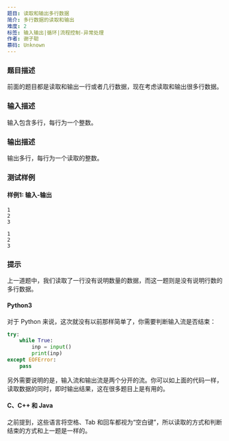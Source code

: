 ```yaml
---
题目: 读取和输出多行数据
简介: 多行数据的读取和输出
难度: 2
标签: 输入输出|循环|流程控制-异常处理
作者: 谢子聪
慕码: Unknown
---
```


### 题目描述

前面的题目都是读取和输出一行或者几行数据，现在考虑读取和输出很多行数据。

### 输入描述

输入包含多行，每行为一个整数。

### 输出描述

输出多行，每行为一个读取的整数。

### 测试样例

#### 样例1: 输入-输出

```
1
2
3
```

```
1
2
3
```

### 提示

上一道题中，我们读取了一行没有说明数量的数据，而这一题则是没有说明行数的多行数据。

#### Python3

对于 Python 来说，这次就没有以前那样简单了，你需要判断输入流是否结束：

```python
try:
    while True:
        inp = input()
        print(inp)
except EOFError:
    pass
```

另外需要说明的是，输入流和输出流是两个分开的流。你可以如上面的代码一样，读取数据的同时，即时输出结果，这在很多题目上是有用的。

#### C、C++ 和 Java

之前提到，这些语言将空格、Tab 和回车都视为“空白键”，所以读取的方式和判断结束的方式和上一题是一样的。